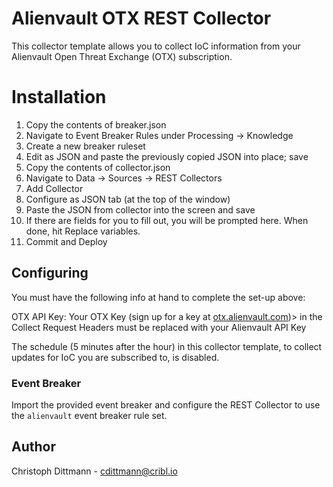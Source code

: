 # Alienvault OTX REST Collector

This collector template allows you to collect IoC information from your Alienvault Open Threat Exchange (OTX) subscription.

# Installation

1) Copy the contents of breaker.json
2) Navigate to Event Breaker Rules under Processing -> Knowledge
3) Create a new breaker ruleset
4) Edit as JSON and paste the previously copied JSON into place; save
5) Copy the contents of collector.json
6) Navigate to Data -> Sources -> REST Collectors
7) Add Collector
8) Configure as JSON tab (at the top of the window)
9) Paste the JSON from collector into the screen and save
10) If there are fields for you to fill out, you will be prompted here. When done, hit Replace variables.
12) Commit and Deploy
    
## Configuring

You must have the following info at hand to complete the set-up above:

OTX API Key: Your OTX Key (sign up for a key at [otx.alienvault.com](https://otx.alienvault.com/#signup))> in the Collect Request Headers must be replaced with your Alienvault API Key

The schedule (5 minutes after the hour) in this collector template, to collect updates for IoC you are subscribed to, is disabled.

### Event Breaker

Import the provided event breaker and configure the REST Collector to use the `alienvault` event breaker rule set.

## Author
Christoph Dittmann - cdittmann@cribl.io
